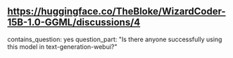 ## https://huggingface.co/TheBloke/WizardCoder-15B-1.0-GGML/discussions/4

contains_question: yes
question_part: "Is there anyone successfully using this model in text-generation-webui?"